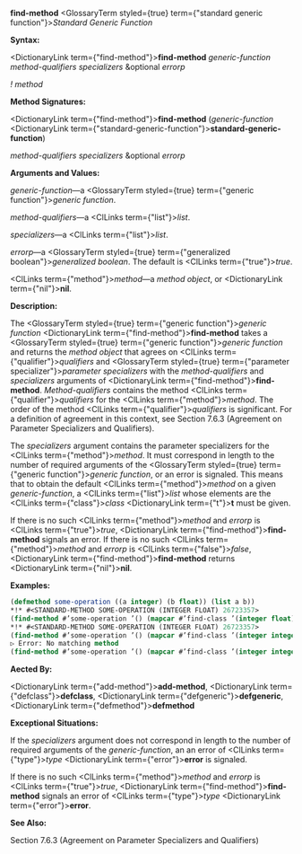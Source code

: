**find-method** <GlossaryTerm styled={true} term={"standard generic function"}><i>Standard Generic Function</i></GlossaryTerm> 



**Syntax:** 



<DictionaryLink  term={"find-method"}><b>find-method</b></DictionaryLink> *generic-function method-qualifiers specializers* &amp;optional *errorp* 



*! method* 



**Method Signatures:** 



<DictionaryLink  term={"find-method"}><b>find-method</b></DictionaryLink> (*generic-function* <DictionaryLink  term={"standard-generic-function"}><b>standard-generic-function</b></DictionaryLink>) 



*method-qualifiers specializers* &amp;optional *errorp* 



**Arguments and Values:** 



*generic-function*—a <GlossaryTerm styled={true} term={"generic function"}><i>generic function</i></GlossaryTerm>. 



*method-qualifiers*—a <ClLinks  term={"list"}><i>list</i></ClLinks>. 



*specializers*—a <ClLinks  term={"list"}><i>list</i></ClLinks>. 



*errorp*—a <GlossaryTerm styled={true} term={"generalized boolean"}><i>generalized boolean</i></GlossaryTerm>. The default is <ClLinks  term={"true"}><i>true</i></ClLinks>. 



<ClLinks  term={"method"}><i>method</i></ClLinks>—a *method object*, or <DictionaryLink  term={"nil"}><b>nil</b></DictionaryLink>. 



**Description:** 



The <GlossaryTerm styled={true} term={"generic function"}><i>generic function</i></GlossaryTerm> <DictionaryLink  term={"find-method"}><b>find-method</b></DictionaryLink> takes a <GlossaryTerm styled={true} term={"generic function"}><i>generic function</i></GlossaryTerm> and returns the *method object* that agrees on <ClLinks  term={"qualifier"}><i>qualifiers</i></ClLinks> and <GlossaryTerm styled={true} term={"parameter specializer"}><i>parameter specializers</i></GlossaryTerm> with the *method-qualifiers* and *specializers* arguments of <DictionaryLink  term={"find-method"}><b>find-method</b></DictionaryLink>. *Method-qualifiers* contains the method <ClLinks  term={"qualifier"}><i>qualifiers</i></ClLinks> for the <ClLinks  term={"method"}><i>method</i></ClLinks>. The order of the method <ClLinks  term={"qualifier"}><i>qualifiers</i></ClLinks> is significant. For a definition of agreement in this context, see Section 7.6.3 (Agreement on Parameter Specializers and Qualifiers). 



The *specializers* argument contains the parameter specializers for the <ClLinks  term={"method"}><i>method</i></ClLinks>. It must correspond in length to the number of required arguments of the <GlossaryTerm styled={true} term={"generic function"}><i>generic function</i></GlossaryTerm>, or an error is signaled. This means that to obtain the default <ClLinks  term={"method"}><i>method</i></ClLinks> on a given *generic-function*, a <ClLinks  term={"list"}><i>list</i></ClLinks> whose elements are the <ClLinks  term={"class"}><i>class</i></ClLinks> <DictionaryLink  term={"t"}><b>t</b></DictionaryLink> must be given. 







 



 



If there is no such <ClLinks  term={"method"}><i>method</i></ClLinks> and *errorp* is <ClLinks  term={"true"}><i>true</i></ClLinks>, <DictionaryLink  term={"find-method"}><b>find-method</b></DictionaryLink> signals an error. If there is no such <ClLinks  term={"method"}><i>method</i></ClLinks> and *errorp* is <ClLinks  term={"false"}><i>false</i></ClLinks>, <DictionaryLink  term={"find-method"}><b>find-method</b></DictionaryLink> returns <DictionaryLink  term={"nil"}><b>nil</b></DictionaryLink>. 



**Examples:**
```lisp
(defmethod some-operation ((a integer) (b float)) (list a b)) 
*!* #<STANDARD-METHOD SOME-OPERATION (INTEGER FLOAT) 26723357> 
(find-method #’some-operation ’() (mapcar #’find-class ’(integer float))) 
*!* #<STANDARD-METHOD SOME-OPERATION (INTEGER FLOAT) 26723357> 
(find-method #’some-operation ’() (mapcar #’find-class ’(integer integer))) 
▷ Error: No matching method 
(find-method #’some-operation ’() (mapcar #’find-class ’(integer integer)) nil) *!* NIL 
```
**Aected By:** 



<DictionaryLink  term={"add-method"}><b>add-method</b></DictionaryLink>, <DictionaryLink  term={"defclass"}><b>defclass</b></DictionaryLink>, <DictionaryLink  term={"defgeneric"}><b>defgeneric</b></DictionaryLink>, <DictionaryLink  term={"defmethod"}><b>defmethod</b></DictionaryLink> 



**Exceptional Situations:** 



If the *specializers* argument does not correspond in length to the number of required arguments of the *generic-function*, an an error of <ClLinks  term={"type"}><i>type</i></ClLinks> <DictionaryLink  term={"error"}><b>error</b></DictionaryLink> is signaled. 



If there is no such <ClLinks  term={"method"}><i>method</i></ClLinks> and *errorp* is <ClLinks  term={"true"}><i>true</i></ClLinks>, <DictionaryLink  term={"find-method"}><b>find-method</b></DictionaryLink> signals an error of <ClLinks  term={"type"}><i>type</i></ClLinks> <DictionaryLink  term={"error"}><b>error</b></DictionaryLink>. 



**See Also:** 



Section 7.6.3 (Agreement on Parameter Specializers and Qualifiers) 



